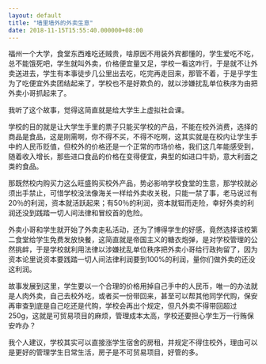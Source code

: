 ```yaml
---
layout: default
title: "墙里墙外的外卖生意"
date: 2018-11-15T15:55:40.000000+08:00
---
```


福州一个大学，食堂东西难吃还贼贵，啥原因不用装外宾都懂的，学生爱吃不吃，总不能饿死吧，学生就叫外卖，价格便宜量又足，学校一看这咋行，于是就不让外卖送进去，学生有本事徒步几公里出去吃，吃完再走回来，那管不着，于是乎学生为了吃便宜外卖团结起来了，学校也不是好欺负的，就以涉嫌扰乱单位秩序为由把外卖小哥抓起来了。

我听了这个故事，觉得这简直就是给大学生上虚拟社会课。

学校的目的就是让大学生手里的票子只能买学校的产品，不能在校外消费，选择的商品是食品，这是刚需啊，你不得不买，不得不吃啊，这其实就是在校内让学生手中的人民币贬值，但校外的价格还是一个正常的市场价格，我们这几年能感受到，随着收入增长，那些进口食品的价格在变得便宜，典型的如进口牛奶，意大利面之类的食品。

那既然校内购买力这么旺盛购买校外产品，势必影响学校食堂的生意，那学校就必须出手禁止，可惜学校没法像海关一样给外卖收关税，只能一禁了事，老马说过有20％的利润，资本就活跃起来；有50％的利润，资本就铤而走险，幸好外卖的利润还没到践踏一切人间法律和冒绞首的危险。

外卖小哥和学生就开始了外卖走私活动，还为了博得学生的好感，竟然选择该校第二食堂给学生免费发放快餐，这简直就是帝国主义的糖衣炮弹，是对学校管理的公然挑衅，于是学校就利用法律以涉嫌扰乱单位秩序把外卖小哥给行政拘留了，因为资本论里说资本要践踏一切人间法律利润要到100%的利润，量你们做外卖的还没这利润。

故事发展到这里，学生要以一个合理的价格用掉自己手中的人民币，唯一的办法就是人肉外卖，自己去校外吃，或者买一份带回来，甚至可以帮其他同学代购，保安再审查到底是自己吃还是代购，学校会再出个规定，但凡外卖不得带回超过250g，这就是可贸易项目的麻烦，管理成本太高，学校还要担心学生万一行贿保安咋办？

我个人建议，学校其实可以直接涨学生宿舍的房租，并规定不得住校外，理由可以是更好的管理学生日常生活，房子是不可贸易项目，好管的多。


